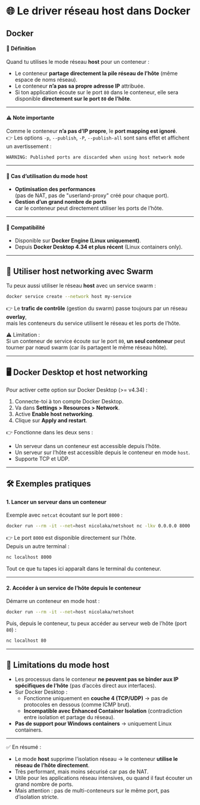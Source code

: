 # 🌐 Le driver réseau host dans Docker

## Docker

#### 🔹 Définition

Quand tu utilises le mode réseau **host** pour un conteneur :

* Le conteneur **partage directement la pile réseau de l’hôte** (même espace de noms réseau).
* Le conteneur **n’a pas sa propre adresse IP** attribuée.
* Si ton application écoute sur le port `80` dans le conteneur, elle sera disponible **directement sur le port `80` de l’hôte**.

***

#### ⚠️ Note importante

Comme le conteneur **n’a pas d’IP propre**, le **port mapping est ignoré**.\
👉 Les options `-p`, `--publish`, `-P`, `--publish-all` sont sans effet et affichent un avertissement :

```
WARNING: Published ports are discarded when using host network mode
```

***

#### 🔹 Cas d’utilisation du mode host

* **Optimisation des performances**\
  (pas de NAT, pas de "userland-proxy" créé pour chaque port).
* **Gestion d’un grand nombre de ports**\
  car le conteneur peut directement utiliser les ports de l’hôte.

***

#### 🔹 Compatibilité

* Disponible sur **Docker Engine (Linux uniquement)**.
* Depuis **Docker Desktop 4.34 et plus récent** (Linux containers only).

***

## 🐳 Utiliser host networking avec Swarm

Tu peux aussi utiliser le réseau **host** avec un service swarm :

```bash
docker service create --network host my-service
```

👉 Le **trafic de contrôle** (gestion du swarm) passe toujours par un réseau **overlay**,\
mais les conteneurs du service utilisent le réseau et les ports de l’hôte.

⚠️ Limitation :\
Si un conteneur de service écoute sur le port `80`, **un seul conteneur** peut tourner par nœud swarm (car ils partagent le même réseau hôte).

***

## 🖥️ Docker Desktop et host networking

Pour activer cette option sur Docker Desktop (>= v4.34) :

1. Connecte-toi à ton compte Docker Desktop.
2. Va dans **Settings > Resources > Network**.
3. Active **Enable host networking**.
4. Clique sur **Apply and restart**.

👉 Fonctionne dans les deux sens :

* Un serveur dans un conteneur est accessible depuis l’hôte.
* Un serveur sur l’hôte est accessible depuis le conteneur en mode `host`.
* Supporte TCP et UDP.

***

## 🛠️ Exemples pratiques

#### 1. Lancer un serveur dans un conteneur

Exemple avec `netcat` écoutant sur le port `8000` :

```bash
docker run --rm -it --net=host nicolaka/netshoot nc -lkv 0.0.0.0 8000
```

👉 Le port `8000` est disponible directement sur l’hôte.\
Depuis un autre terminal :

```bash
nc localhost 8000
```

Tout ce que tu tapes ici apparaît dans le terminal du conteneur.

***

#### 2. Accéder à un service de l’hôte depuis le conteneur

Démarre un conteneur en mode host :

```bash
docker run --rm -it --net=host nicolaka/netshoot
```

Puis, depuis le conteneur, tu peux accéder au serveur web de l’hôte (port `80`) :

```bash
nc localhost 80
```

***

## 🚫 Limitations du mode host

* Les processus dans le conteneur **ne peuvent pas se binder aux IP spécifiques de l’hôte** (pas d’accès direct aux interfaces).
* Sur Docker Desktop :
  * Fonctionne uniquement en **couche 4 (TCP/UDP)** → pas de protocoles en dessous (comme ICMP brut).
  * **Incompatible avec Enhanced Container Isolation** (contradiction entre isolation et partage du réseau).
* **Pas de support pour Windows containers** → uniquement Linux containers.

***

✅ En résumé :

* Le mode **host** supprime l’isolation réseau → le conteneur **utilise le réseau de l’hôte directement**.
* Très performant, mais moins sécurisé car pas de NAT.
* Utile pour les applications réseau intensives, ou quand il faut écouter un grand nombre de ports.
* Mais attention : pas de multi-conteneurs sur le même port, pas d’isolation stricte.
